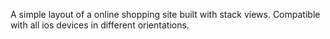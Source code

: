A simple layout of a online shopping site built with stack views. Compatible with all ios devices in different orientations.
